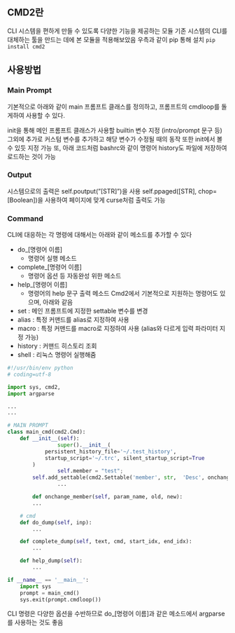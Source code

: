 ## CMD2란
CLI 시스템을 편하게 만들 수 있도록 다양한 기능을 제공하는 모듈
기존 시스템의 CLI를 대체하는 툴을 만드는 데에 본 모듈을 적용해보았음
우측과 같이 pip 통해 설치 `pip install cmd2`

## 사용방법
### Main Prompt
기본적으로 아래와 같이 main 프롬프트 클래스를 정의하고, 프롬프트의 cmdloop를 돌게하여 사용할 수 있다.

init을 통해 메인 프롬프트 클래스가 사용할 builtin 변수 지정 (intro/prompt 문구 등)
그외에 추가로 커스텀 변수를 추가하고 해당 변수가 수정될 때의 동작 또한 init에서 볼 수 있듯 지정 가능
또, 아래 코드처럼 bashrc와 같이 명령어 history도 파일에 저장하여 로드하는 것이 가능

### Output
시스템으로의 출력은 self.poutput(”[STR]”)을 사용
self.ppaged([STR], chop=[Boolean])을 사용하여 페이지에 맞게 curse처럼 출력도 가능

### Command
CLI에 대응하는 각 명령에 대해서는 아래와 같이 메소드를 추가할 수 있다
- do_[명령어 이름]
    - 명령어 실행 메소드
- complete_[명령어 이름]
    - 명령어 옵션 등 자동완성 위한 메소드
- help_[명령어 이름]
    - 명령어의 help 문구 출력 메소드
Cmd2에서 기본적으로 지원하는 명령어도 있으며, 아래와 같음
- set : 메인 프롬프트에 지정한 settable 변수를 변경
- alias : 특정 커맨드를 alias로 지정하여 사용
- macro : 특정 커맨드를 macro로 지정하여 사용 (alias와 다르게 입력 파라미터 지정 가능)
- history : 커맨드 히스토리 조회
- shell : 리눅스 명령어 실행해줌
```python
#!/usr/bin/env python
# coding=utf-8

import sys, cmd2,
import argparse

...
...

# MAIN PROMPT
class main_cmd(cmd2.Cmd):
    def __init__(self):
				super().__init__(
            persistent_history_file='~/.test_history', 
            startup_script='~/.trc', silent_startup_script=True
        )
				self.member = "test";
        self.add_settable(cmd2.Settable('member', str,  'Desc', onchange_cb=self.onchange_member))
				...

		def onchange_member(self, param_name, old, new):
        ...

    # cmd    
    def do_dump(self, inp):
        ...

    def complete_dump(self, text, cmd, start_idx, end_idx):
        ...

    def help_dump(self):        
        ...

if __name__ == '__main__':
    import sys
    prompt = main_cmd()
    sys.exit(prompt.cmdloop())
```

CLI 명령은 다양한 옵션을 수반하므로 do_[명령어 이름]과 같은 메소드에서 argparse를 사용하는 것도 좋음